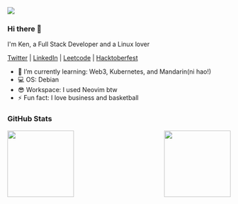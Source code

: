 ![](https://komarev.com/ghpvc/?username=imkurosaki)

### Hi there 👋

I'm Ken, a Full Stack Developer and a Linux lover
</br>

[Twitter](https://x.com/imkurosaki) | 
[LinkedIn](https://www.linkedin.com/in/kean-de-la-serna-b7a182260) | 
[Leetcode](https://leetcode.com/u/imKeanSerna/) | 
[Hacktoberfest](https://www.holopin.io/@imkurosaki#)
- 🌱 I’m currently learning: Web3, Kubernetes, and Mandarin(ni hao!)
- 💻 OS: Debian
- 😎 Workspace: I used Neovim btw
- ⚡ Fun fact: I love business and basketball
### GitHub Stats
<div style="display: flex; gap: 20px; justify-content: space-between; align-items: flex-start;">
    <img src="https://github-readme-stats.vercel.app/api?username=imkurosaki&show_icons=true&theme=transparent" height="150px" />
    <a href="https://git.io/streak-stats">
        <img src="https://streak-stats.demolab.com?user=imkurosaki&theme=rising-sun&date_format=%5BY%20%5DM%20j&card_width=500&border=EBB502" height="150px" />
    </a>
</div>

